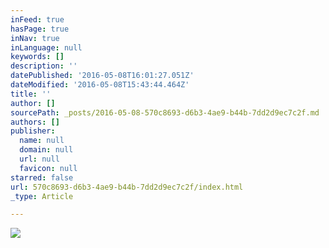 ```yaml
---
inFeed: true
hasPage: true
inNav: true
inLanguage: null
keywords: []
description: ''
datePublished: '2016-05-08T16:01:27.051Z'
dateModified: '2016-05-08T15:43:44.464Z'
title: ''
author: []
sourcePath: _posts/2016-05-08-570c8693-d6b3-4ae9-b44b-7dd2d9ec7c2f.md
authors: []
publisher:
  name: null
  domain: null
  url: null
  favicon: null
starred: false
url: 570c8693-d6b3-4ae9-b44b-7dd2d9ec7c2f/index.html
_type: Article

---
```

![](https://the-grid-user-content.s3-us-west-2.amazonaws.com/1533644f-6e8d-4007-a3f9-e4fda0c4a582.jpg)